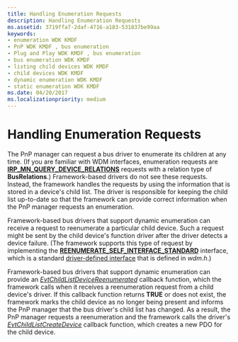 ```yaml
---
title: Handling Enumeration Requests
description: Handling Enumeration Requests
ms.assetid: 3719ffa7-2daf-4716-a183-531837be99aa
keywords:
- enumeration WDK KMDF
- PnP WDK KMDF , bus enumeration
- Plug and Play WDK KMDF , bus enumeration
- bus enumeration WDK KMDF
- listing child devices WDK KMDF
- child devices WDK KMDF
- dynamic enumeration WDK KMDF
- static enumeration WDK KMDF
ms.date: 04/20/2017
ms.localizationpriority: medium
---
```


# Handling Enumeration Requests


The PnP manager can request a bus driver to enumerate its children at any time. (If you are familiar with WDM interfaces, enumeration requests are [**IRP\_MN\_QUERY\_DEVICE\_RELATIONS**](https://docs.microsoft.com/windows-hardware/drivers/kernel/irp-mn-query-device-relations) requests with a relation type of **BusRelations**.) Framework-based drivers do not see these requests. Instead, the framework handles the requests by using the information that is stored in a device's child list. The driver is responsible for keeping the child list up-to-date so that the framework can provide correct information when the PnP manager requests an enumeration.

Framework-based bus drivers that support dynamic enumeration can receive a request to reenumerate a particular child device. Such a request might be sent by the child device's function driver after the driver detects a device failure. (The framework supports this type of request by implementing the [**REENUMERATE\_SELF\_INTERFACE\_STANDARD**](https://docs.microsoft.com/windows-hardware/drivers/ddi/content/wdm/ns-wdm-_reenumerate_self_interface_standard) interface, which is a standard [driver-defined interface](using-driver-defined-interfaces.md) that is defined in *wdm.h*.)

Framework-based bus drivers that support dynamic enumeration can provide an [*EvtChildListDeviceReenumerated*](https://docs.microsoft.com/windows-hardware/drivers/ddi/content/wdfchildlist/nc-wdfchildlist-evt_wdf_child_list_device_reenumerated) callback function, which the framework calls when it receives a reenumeration request from a child device's driver. If this callback function returns **TRUE** or does not exist, the framework marks the child device as no longer being present and informs the PnP manager that the bus driver's child list has changed. As a result, the PnP manager requests a reenumeration and the framework calls the driver's [*EvtChildListCreateDevice*](https://docs.microsoft.com/windows-hardware/drivers/ddi/content/wdfchildlist/nc-wdfchildlist-evt_wdf_child_list_create_device) callback function, which creates a new PDO for the child device.

 

 





